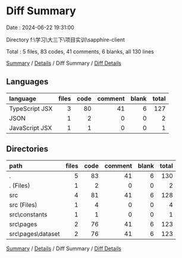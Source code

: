 # Diff Summary

Date : 2024-06-22 19:31:00

Directory f:\\学习\\大三下\\项目实训\\sapphire-client

Total : 5 files,  83 codes, 41 comments, 6 blanks, all 130 lines

[Summary](results.md) / [Details](details.md) / Diff Summary / [Diff Details](diff-details.md)

## Languages
| language | files | code | comment | blank | total |
| :--- | ---: | ---: | ---: | ---: | ---: |
| TypeScript JSX | 3 | 80 | 41 | 6 | 127 |
| JSON | 1 | 2 | 0 | 0 | 2 |
| JavaScript JSX | 1 | 1 | 0 | 0 | 1 |

## Directories
| path | files | code | comment | blank | total |
| :--- | ---: | ---: | ---: | ---: | ---: |
| . | 5 | 83 | 41 | 6 | 130 |
| . (Files) | 1 | 2 | 0 | 0 | 2 |
| src | 4 | 81 | 41 | 6 | 128 |
| src (Files) | 1 | 4 | 0 | 0 | 4 |
| src\\constants | 1 | 1 | 0 | 0 | 1 |
| src\\pages | 2 | 76 | 41 | 6 | 123 |
| src\\pages\\dataset | 2 | 76 | 41 | 6 | 123 |

[Summary](results.md) / [Details](details.md) / Diff Summary / [Diff Details](diff-details.md)